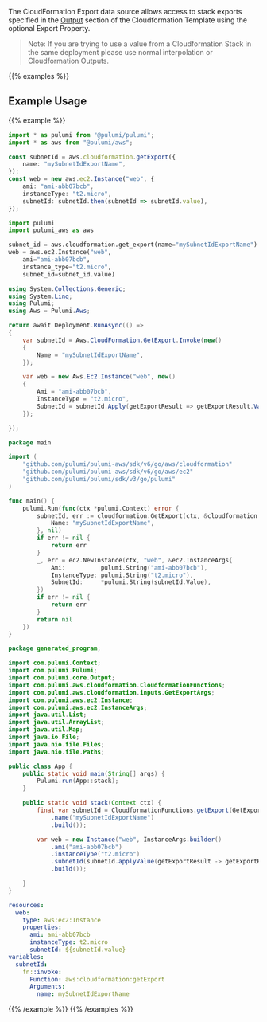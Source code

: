 The CloudFormation Export data source allows access to stack
exports specified in the [Output](http://docs.aws.amazon.com/AWSCloudFormation/latest/UserGuide/outputs-section-structure.html) section of the Cloudformation Template using the optional Export Property.

 > Note: If you are trying to use a value from a Cloudformation Stack in the same deployment please use normal interpolation or Cloudformation Outputs.

{{% examples %}}
## Example Usage
{{% example %}}

```typescript
import * as pulumi from "@pulumi/pulumi";
import * as aws from "@pulumi/aws";

const subnetId = aws.cloudformation.getExport({
    name: "mySubnetIdExportName",
});
const web = new aws.ec2.Instance("web", {
    ami: "ami-abb07bcb",
    instanceType: "t2.micro",
    subnetId: subnetId.then(subnetId => subnetId.value),
});
```
```python
import pulumi
import pulumi_aws as aws

subnet_id = aws.cloudformation.get_export(name="mySubnetIdExportName")
web = aws.ec2.Instance("web",
    ami="ami-abb07bcb",
    instance_type="t2.micro",
    subnet_id=subnet_id.value)
```
```csharp
using System.Collections.Generic;
using System.Linq;
using Pulumi;
using Aws = Pulumi.Aws;

return await Deployment.RunAsync(() => 
{
    var subnetId = Aws.CloudFormation.GetExport.Invoke(new()
    {
        Name = "mySubnetIdExportName",
    });

    var web = new Aws.Ec2.Instance("web", new()
    {
        Ami = "ami-abb07bcb",
        InstanceType = "t2.micro",
        SubnetId = subnetId.Apply(getExportResult => getExportResult.Value),
    });

});
```
```go
package main

import (
	"github.com/pulumi/pulumi-aws/sdk/v6/go/aws/cloudformation"
	"github.com/pulumi/pulumi-aws/sdk/v6/go/aws/ec2"
	"github.com/pulumi/pulumi/sdk/v3/go/pulumi"
)

func main() {
	pulumi.Run(func(ctx *pulumi.Context) error {
		subnetId, err := cloudformation.GetExport(ctx, &cloudformation.GetExportArgs{
			Name: "mySubnetIdExportName",
		}, nil)
		if err != nil {
			return err
		}
		_, err = ec2.NewInstance(ctx, "web", &ec2.InstanceArgs{
			Ami:          pulumi.String("ami-abb07bcb"),
			InstanceType: pulumi.String("t2.micro"),
			SubnetId:     *pulumi.String(subnetId.Value),
		})
		if err != nil {
			return err
		}
		return nil
	})
}
```
```java
package generated_program;

import com.pulumi.Context;
import com.pulumi.Pulumi;
import com.pulumi.core.Output;
import com.pulumi.aws.cloudformation.CloudformationFunctions;
import com.pulumi.aws.cloudformation.inputs.GetExportArgs;
import com.pulumi.aws.ec2.Instance;
import com.pulumi.aws.ec2.InstanceArgs;
import java.util.List;
import java.util.ArrayList;
import java.util.Map;
import java.io.File;
import java.nio.file.Files;
import java.nio.file.Paths;

public class App {
    public static void main(String[] args) {
        Pulumi.run(App::stack);
    }

    public static void stack(Context ctx) {
        final var subnetId = CloudformationFunctions.getExport(GetExportArgs.builder()
            .name("mySubnetIdExportName")
            .build());

        var web = new Instance("web", InstanceArgs.builder()        
            .ami("ami-abb07bcb")
            .instanceType("t2.micro")
            .subnetId(subnetId.applyValue(getExportResult -> getExportResult.value()))
            .build());

    }
}
```
```yaml
resources:
  web:
    type: aws:ec2:Instance
    properties:
      ami: ami-abb07bcb
      instanceType: t2.micro
      subnetId: ${subnetId.value}
variables:
  subnetId:
    fn::invoke:
      Function: aws:cloudformation:getExport
      Arguments:
        name: mySubnetIdExportName
```
{{% /example %}}
{{% /examples %}}